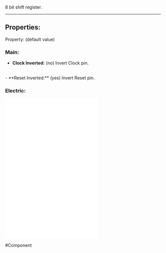 8 bit shift register.

---

## Properties:

Property: (default value)

### Main:
- **Clock Inverted:** (no)
   Invert Clock pin.
<br>
- **Reset Inverted:** (yes)
   Invert Reset pin.

### Electric:
![](1-Circuit/Components/08-Logic/Logic%20Components.md#Inputs)
![](1-Circuit/Components/08-Logic/Logic%20Components.md#Outputs)
![](1-Circuit/Components/08-Logic/Logic%20Components.md#Edges)


#Component 